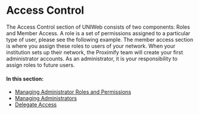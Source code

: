# Access Control

The Access Control section of UNIWeb consists of two components: Roles and Member Access. A role is a set of permissions assigned to a particular type of user, please see the following example. The member access section is where you assign these roles to users of your network. When your institution sets up their network, the Proximify team will create your first administrator accounts. As an administrator, it is your responsibility to assign roles to future users.

#### In this section:

* [Managing Administrator Roles and Permissions](managing-administrator-roles-and-permissions.md)
* [Managing Administrators](managing-administrators.md)
* [Delegate Access](delegate-access.md)

